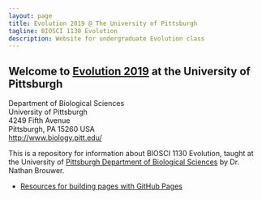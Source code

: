 ```yaml
---
layout: page
title: Evolution 2019 @ The University of Pittsburgh
tagline: BIOSCI 1130 Evolution 
description: Website for undergraduate Evolution class
---
```



## Welcome to [Evolution 2019](https://brouwern.github.io/Evolution2019/) at the University of Pittsburgh 

Department of Biological Sciences<br/>
University of Pittsburgh<br/>
4249 Fifth Avenue<br/>
Pittsburgh, PA 15260  USA<br/>
http://www.biology.pitt.edu/<br/>
 
 
This is a repository for information about BIOSCI 1130 Evolution, taught at the University of [Pittsburgh Department of Biological Sciences](http://www.biology.pitt.edu/) by Dr. Nathan Brouwer.

* [Resources for building pages with GitHub Pages](github_pages_info.html)
